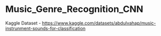 # Music_Genre_Recognition_CNN
Kaggle Dataset - 
https://www.kaggle.com/datasets/abdulvahap/music-instrunment-sounds-for-classification

